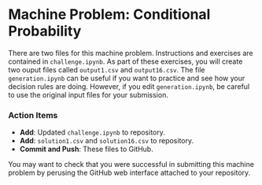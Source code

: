 # Machine Problem: Conditional Probability

There are two files for this machine problem.
Instructions and exercises are contained in `challenge.ipynb`.
As part of these exercises, you will create two ouput files called `output1.csv` and `output16.csv`.
The file `generation.ipynb` can be useful if you want to practice and see how your decision rules are doing.
However, if you edit `generation.ipynb`, be careful to use the original input files for your submission.

### Action Items

* __Add__: Updated `challenge.ipynb` to repository.
* __Add__: `solution1.csv` and `solution16.csv` to repository.
* __Commit and Push__: These files to GitHub.

You may want to check that you were successful in submitting this machine problem by perusing the GitHub web interface attached to your repository.
